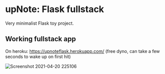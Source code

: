# upNote: Flask fullstack

Very minimalist Flask toy project.

## Working fullstack app

On heroku: <https://upnoteflask.herokuapp.com/> (free dyno, can take a few seconds to wake up on first hit)

![Screenshot 2021-04-20 225106](https://user-images.githubusercontent.com/37190085/115462456-f3f24880-a22a-11eb-9313-00c56152be01.jpg)
